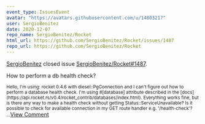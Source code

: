 ```yaml
---
event_type: IssuesEvent
avatar: "https://avatars.githubusercontent.com/u/1480321?"
user: SergioBenitez
date: 2020-12-07
repo_name: SergioBenitez/Rocket
html_url: https://github.com/SergioBenitez/Rocket/issues/1487
repo_url: https://github.com/SergioBenitez/Rocket
---
```


<a href='https://github.com/SergioBenitez' target='_blank'>SergioBenitez</a> closed issue <a href='https://github.com/SergioBenitez/Rocket/issues/1487' target='_blank'>SergioBenitez/Rocket#1487</a>.

<p>How to perform a db health check?</p><small>Hello, I'm using: rocket 0.4.6 with diesel::PgConnection and I can't figure out how to perform a database health check. I'm using #[database] attribute described in the [docs](https://api.rocket.rs/v0.4/rocket_contrib/databases/index.html). Everything works fine, but is there any way to make a health check without getting Status::ServiceUnavailable? Is it possible to check for available connection in my GET route handler e.g. '/health-check'?...</small><a href='https://github.com/SergioBenitez/Rocket/issues/1487' target='_blank'>View Comment</a>